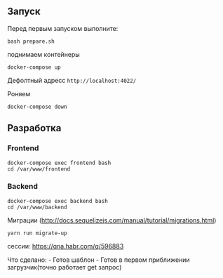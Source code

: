 ## Запуск
 Перед первым запуском выполните:

```
bash prepare.sh
```
поднимаем контейнеры

```
docker-compose up
```

Дефолтный адресс `http://localhost:4022/`

Роняем

```
docker-compose down
```

## Разработка
### Frontend

```
docker-compose exec frontend bash
cd /var/www/frontend
```

### Backend

```
docker-compose exec backend bash
cd /var/www/backend
```

Миграции (http://docs.sequelizejs.com/manual/tutorial/migrations.html)

```
yarn run migrate-up
```
сессии: https://qna.habr.com/q/596883


Что сделано: 
    - Готов шаблон
    - Готов в первом приближении загрузчик(точно работает get запрос)
    